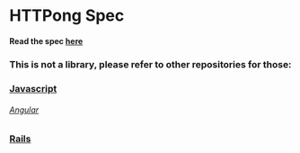 # HTTPong Spec

#### Read the spec [here](../blob/master/SPEC.md)

### This is not a library, please refer to other repositories for those:

### [Javascript][js]
###### [Angular][angular]
<!-- ###### [JQuery][jquery] -->
### [Rails][rails]

[js]: https://github.com/hansottowirtz/httpong-js
[angular]: https://github.com/hansottowirtz/httpong-angular
[jquery]: https://github.com/hansottowirtz/httpong-jquery
[rails]: https://github.com/hansottowirtz/httpong-rails
